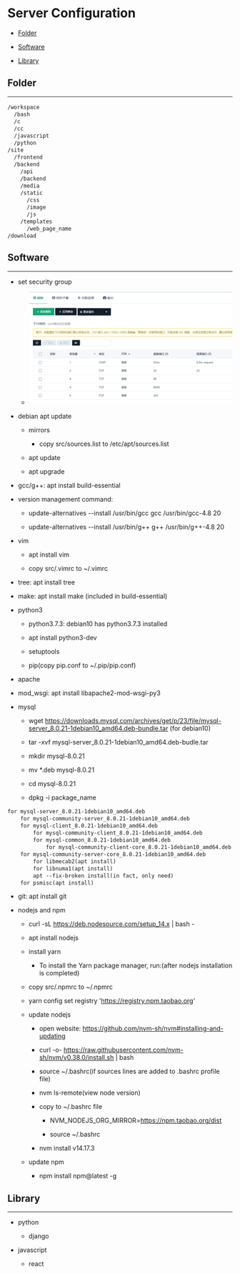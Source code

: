 # Server Configuration

  + [Folder](#folder)

  + [Software](#software)

  + [Library](#library)

## Folder

***

```
/workspace
  /bash
  /c
  /cc
  /javascript
  /python
/site
  /frontend
  /backend
    /api
    /backend
    /media
    /static
      /css
      /image
      /js
    /templates
      /web_page_name
/download
```

## Software

***

  + set security group

    - ![Security Group](./resources/security_group.png)

  + debian apt update

    - mirrors

      - copy src/sources.list to /etc/apt/sources.list

    - apt update 

    - apt upgrade

  + gcc/g++: apt install build-essential

  + version management command:

      - update-alternatives --install /usr/bin/gcc gcc /usr/bin/gcc-4.8 20

      - update-alternatives --install /usr/bin/g++ g++ /usr/bin/g++-4.8 20

  + vim

    - apt install vim

    - copy src/.vimrc to ~/.vimrc

  + tree: apt install tree

  + make: apt install make (included in build-essential)

  + python3

    - python3.7.3: debian10 has python3.7.3 installed

    - apt install python3-dev

    - setuptools

    - pip(copy pip.conf to ~/.pip/pip.conf)

  + apache

  + mod_wsgi: apt install libapache2-mod-wsgi-py3

  + mysql

    - wget https://downloads.mysql.com/archives/get/p/23/file/mysql-server_8.0.21-1debian10_amd64.deb-bundle.tar (for debian10)

    - tar -xvf mysql-server_8.0.21-1debian10_amd64.deb-budle.tar

    - mkdir mysql-8.0.21

    - mv *.deb mysql-8.0.21

    - cd mysql-8.0.21

    - dpkg -i package_name

```
for mysql-server_8.0.21-1debian10_amd64.deb
    for mysql-community-server_8.0.21-1debian10_amd64.deb
    for mysql-client_8.0.21-1debian10_amd64.deb
        for mysql-community-client_8.0.21-1debian10_amd64.deb
        for mysql-common_8.0.21-1debian10_amd64.deb
            for mysql-community-client-core_8.0.21-1debian10_amd64.deb
    for mysql-community-server-core_8.0.21-1debian10_amd64.deb
        for libmecab2(apt install)
        for libnuma1(apt install)
        apt --fix-broken install(in fact, only need)
    for psmisc(apt install)
```

  + git: apt install git

  + nodejs and npm

    - curl -sL https://deb.nodesource.com/setup_14.x | bash -

    - apt install nodejs

    - install yarn
  
      - To install the Yarn package manager, run:(after nodejs installation is completed)

    - copy src/.npmrc to ~/.npmrc

    - yarn config set registry 'https://registry.npm.taobao.org'

    - update nodejs

      - open website: https://github.com/nvm-sh/nvm#installing-and-updating

      - curl -o- https://raw.githubusercontent.com/nvm-sh/nvm/v0.38.0/install.sh | bash

      - source ~/.bashrc(if sources lines are added to .bashrc profile file)

      - nvm ls-remote(view node version)

      - copy to ~/.bashrc file

        - NVM_NODEJS_ORG_MIRROR=https://npm.taobao.org/dist

        - source ~/.bashrc

      - nvm install v14.17.3

    - update npm

      - npm install npm@latest -g

## Library

***

  + python

    - django

  + javascript

    - react
